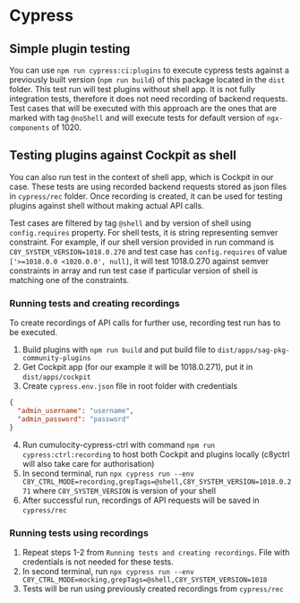 # Cypress

## Simple plugin testing

You can use `npm run cypress:ci:plugins` to execute cypress tests against a previously built version (`npm run build`) of this package located in the `dist` folder.
This test run will test plugins without shell app. It is not fully integration tests, therefore it does not need recording of backend requests.
Test cases that will be executed with this approach are the ones that are marked with tag `@noShell` and will execute tests for default version of `ngx-components` of 1020.


## Testing plugins against Cockpit as shell

You can also run test in the context of shell app, which is Cockpit in our case. 
These tests are using recorded backend requests stored as json files in `cypress/rec` folder. Once recording is created,
it can be used for testing plugins against shell without making actual API calls.


Test cases are filtered by tag `@shell` and by version of shell using `config.requires` property.
For shell tests, it is string representing semver constraint. For example, if our shell version provided in run command is `C8Y_SYSTEM_VERSION=1018.0.270`
and test case has `config.requires` of value `['>=1018.0.0 <1020.0.0', null]`, it will test 1018.0.270 against semver constraints
in array and run test case if particular version of shell is matching one of the constraints.


### Running tests and creating recordings

To create recordings of API calls for further use, recording test run has to be executed.
1. Build plugins with `npm run build` and put build file to `dist/apps/sag-pkg-community-plugins`
2. Get Cockpit app (for our example it will be 1018.0.271), put it in `dist/apps/cockpit`
3. Create `cypress.env.json` file in root folder with credentials
```json
{
  "admin_username": "username",
  "admin_password": "password"
}

```
4. Run cumulocity-cypress-ctrl with command `npm run cypress:ctrl:recording` to host both Cockpit and plugins locally (c8yctrl will also take care for authorisation)
5. In second terminal, run `npx cypress run --env C8Y_CTRL_MODE=recording,grepTags=@shell,C8Y_SYSTEM_VERSION=1018.0.271` where `C8Y_SYSTEM_VERSION` is version of your shell
6. After successful run, recordings of API requests will be saved in `cypress/rec`


### Running tests using recordings

1. Repeat steps 1-2 from `Running tests and creating recordings`. File with credentials is not needed for these tests.
2. In second terminal, run `npx cypress run --env C8Y_CTRL_MODE=mocking,grepTags=@shell,C8Y_SYSTEM_VERSION=1018`
3. Tests will be run using previously created recordings from `cypress/rec`
